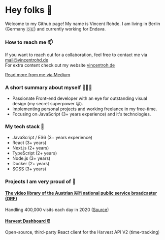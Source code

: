 # Hey folks 👋

Welcome to my Github page! My name is Vincent Rohde. I am living in Berlin (Germany 🇩🇪) and currently working for Endava.

### How to reach me 📫

If you want to reach out for a collaboration, feel free to contact me via [mail@vincentrohd.de](mailto:mail@vincentrohd.de) <br>
For extra content check out my website [vincentroh.de](https://vincentroh.de/)

[Read more from me via Medium](https://medium.com/@vincentiscoding)

### A short summary about myself 👨🏻‍💻

- Passionate Front-end developer with an eye for outstanding visual design (my secret superpower 😉). 
- Implementing personal projects and working freelance in my free-time. 
- Focusing on JavaScript (3+ years experience) and it's technologies.

### My tech stack 🧬
- JavaScript / ES6 (3+ years experience) 
- React (3+ years)
- Next.js (2+ years)
- TypeScript (2+ years)
- Node.js (3+ years)
- Docker (2+ years)
- SCSS (3+ years)

### Projects I am very proud of 💖

#### [The video library of the Austrian 🇦🇹 national public service broadcaster (ORF)](https://tvthek.orf.at/)
Handling 400,000 visits each day in 2020 ([Source](https://der.orf.at/unternehmen/aktuell/tvthek-2020-jahresbilanz100.html))

#### [Harvest Dashboard ⏰](https://github.com/vincentrohde/harvest-dashboard)
Open-source, third-party React client for the Harvest API V2 (time-tracking)
